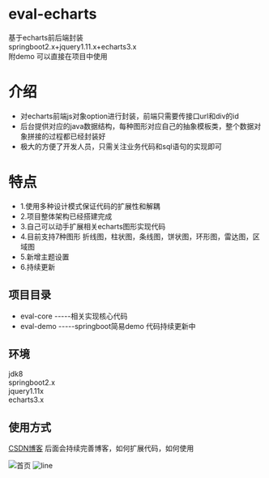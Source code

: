 # eval-echarts
基于echarts前后端封装 <br>
springboot2.x+jquery1.11.x+echarts3.x<br>
附demo 可以直接在项目中使用

介绍
====

* 对echarts前端js对象option进行封装，前端只需要传接口url和div的id
* 后台提供对应的java数据结构，每种图形对应自己的抽象模板类，整个数据对象拼接的过程都已经封装好
* 极大的方便了开发人员，只需关注业务代码和sql语句的实现即可

特点
====
* 1.使用多种设计模式保证代码的扩展性和解耦
* 2.项目整体架构已经搭建完成
* 3.自己可以动手扩展相关echarts图形实现代码
* 4.目前支持7种图形 折线图，柱状图，条线图，饼状图，环形图，雷达图，区域图
* 5.新增主题设置
* 6.持续更新


项目目录
----
* eval-core -----相关实现核心代码
* eval-demo   -----springboot简易demo 代码持续更新中

环境
----
jdk8 <br>
springboot2.x <br>
jquery1.11x <br>
echarts3.x

使用方式
----
[CSDN博客](https://blog.csdn.net/xiewenfeng520/article/details/90704526)
后面会持续完善博客，如何扩展代码，如何使用

![首页](https://github.com/huajiexiewenfeng/eval-echarts/blob/master/img/index.png)
![line](https://github.com/huajiexiewenfeng/eval-echarts/blob/master/img/echarts-line.png)
